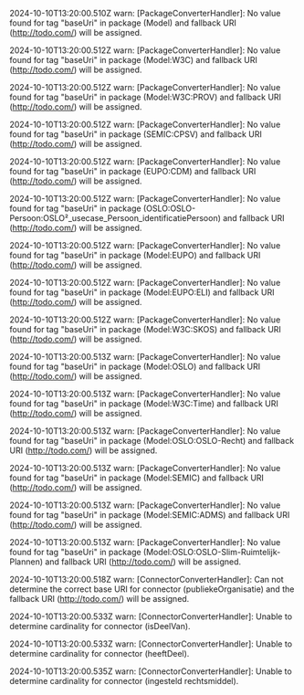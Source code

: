 2024-10-10T13:20:00.510Z warn: [PackageConverterHandler]: No value found for tag "baseUri" in package (Model) and fallback URI (http://todo.com/) will be assigned.

2024-10-10T13:20:00.512Z warn: [PackageConverterHandler]: No value found for tag "baseUri" in package (Model:W3C) and fallback URI (http://todo.com/) will be assigned.

2024-10-10T13:20:00.512Z warn: [PackageConverterHandler]: No value found for tag "baseUri" in package (Model:W3C:PROV) and fallback URI (http://todo.com/) will be assigned.

2024-10-10T13:20:00.512Z warn: [PackageConverterHandler]: No value found for tag "baseUri" in package (SEMIC:CPSV) and fallback URI (http://todo.com/) will be assigned.

2024-10-10T13:20:00.512Z warn: [PackageConverterHandler]: No value found for tag "baseUri" in package (EUPO:CDM) and fallback URI (http://todo.com/) will be assigned.

2024-10-10T13:20:00.512Z warn: [PackageConverterHandler]: No value found for tag "baseUri" in package (OSLO:OSLO-Persoon:OSLO²_usecase_Persoon_identificatiePersoon) and fallback URI (http://todo.com/) will be assigned.

2024-10-10T13:20:00.512Z warn: [PackageConverterHandler]: No value found for tag "baseUri" in package (Model:EUPO) and fallback URI (http://todo.com/) will be assigned.

2024-10-10T13:20:00.512Z warn: [PackageConverterHandler]: No value found for tag "baseUri" in package (Model:EUPO:ELI) and fallback URI (http://todo.com/) will be assigned.

2024-10-10T13:20:00.512Z warn: [PackageConverterHandler]: No value found for tag "baseUri" in package (Model:W3C:SKOS) and fallback URI (http://todo.com/) will be assigned.

2024-10-10T13:20:00.513Z warn: [PackageConverterHandler]: No value found for tag "baseUri" in package (Model:OSLO) and fallback URI (http://todo.com/) will be assigned.

2024-10-10T13:20:00.513Z warn: [PackageConverterHandler]: No value found for tag "baseUri" in package (Model:W3C:Time) and fallback URI (http://todo.com/) will be assigned.

2024-10-10T13:20:00.513Z warn: [PackageConverterHandler]: No value found for tag "baseUri" in package (Model:OSLO:OSLO-Recht) and fallback URI (http://todo.com/) will be assigned.

2024-10-10T13:20:00.513Z warn: [PackageConverterHandler]: No value found for tag "baseUri" in package (Model:SEMIC) and fallback URI (http://todo.com/) will be assigned.

2024-10-10T13:20:00.513Z warn: [PackageConverterHandler]: No value found for tag "baseUri" in package (Model:SEMIC:ADMS) and fallback URI (http://todo.com/) will be assigned.

2024-10-10T13:20:00.513Z warn: [PackageConverterHandler]: No value found for tag "baseUri" in package (Model:OSLO:OSLO-Slim-Ruimtelijk-Plannen) and fallback URI (http://todo.com/) will be assigned.

2024-10-10T13:20:00.518Z warn: [ConnectorConverterHandler]: Can not determine the correct base URI for connector (publiekeOrganisatie) and the fallback URI (http://todo.com/) will be assigned.

2024-10-10T13:20:00.533Z warn: [ConnectorConverterHandler]: Unable to determine cardinality for connector (isDeelVan).

2024-10-10T13:20:00.533Z warn: [ConnectorConverterHandler]: Unable to determine cardinality for connector (heeftDeel).

2024-10-10T13:20:00.535Z warn: [ConnectorConverterHandler]: Unable to determine cardinality for connector (ingesteld rechtsmiddel).

